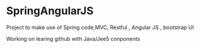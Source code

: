 # SpringAngularJS
Project to make use of Spring code,MVC, Restful , Angular JS , bootstrap UI

Working on learing github with Java/Jee5 conponents

